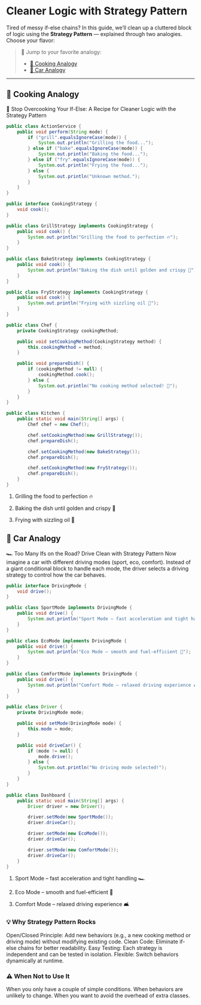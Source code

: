 # Cleaner Logic with Strategy Pattern

Tired of messy if-else chains? In this guide, we’ll clean up a cluttered block of logic using the **Strategy Pattern** — explained through two analogies. Choose your flavor:

> 🔀 Jump to your favorite analogy:  
> - [🍳 Cooking Analogy](https://github.com/nemaderinku/Design-patterns/blob/main/StrategyPattern.md#-cooking-analogy)
> - [🚗 Car Analogy](https://github.com/nemaderinku/Design-patterns/blob/main/StrategyPattern.md#-cooking-analogy)

---

## 🍳 Cooking Analogy
🧠 Stop Overcooking Your If-Else: A Recipe for Cleaner Logic with the Strategy Pattern


```java
public class ActionService {
    public void perform(String mode) {
        if ("grill".equalsIgnoreCase(mode)) {
            System.out.println("Grilling the food...");
        } else if ("bake".equalsIgnoreCase(mode)) {
            System.out.println("Baking the food...");
        } else if ("fry".equalsIgnoreCase(mode)) {
            System.out.println("Frying the food...");
        } else {
            System.out.println("Unknown method.");
        }
    }
}

public interface CookingStrategy {
    void cook();
}

public class GrillStrategy implements CookingStrategy {
    public void cook() {
        System.out.println("Grilling the food to perfection 🔥");
    }
}

public class BakeStrategy implements CookingStrategy {
    public void cook() {
        System.out.println("Baking the dish until golden and crispy 🍞");
    }
}

public class FryStrategy implements CookingStrategy {
    public void cook() {
        System.out.println("Frying with sizzling oil 🍳");
    }
}

public class Chef {
    private CookingStrategy cookingMethod;

    public void setCookingMethod(CookingStrategy method) {
        this.cookingMethod = method;
    }

    public void prepareDish() {
        if (cookingMethod != null) {
            cookingMethod.cook();
        } else {
            System.out.println("No cooking method selected! 😬");
        }
    }
}

public class Kitchen {
    public static void main(String[] args) {
        Chef chef = new Chef();

        chef.setCookingMethod(new GrillStrategy());
        chef.prepareDish();

        chef.setCookingMethod(new BakeStrategy());
        chef.prepareDish();

        chef.setCookingMethod(new FryStrategy());
        chef.prepareDish();
    }
}
```
1. Grilling the food to perfection 🔥

2. Baking the dish until golden and crispy 🍞

3. Frying with sizzling oil 🍳


## 🚗 Car Analogy
🏎️ Too Many Ifs on the Road? Drive Clean with Strategy Pattern
Now imagine a car with different driving modes (sport, eco, comfort). Instead of a giant conditional block to handle each mode, the driver selects a driving strategy to control how the car behaves.

```java
public interface DrivingMode {
    void drive();
}

public class SportMode implements DrivingMode {
    public void drive() {
        System.out.println("Sport Mode – fast acceleration and tight handling 🏎️");
    }
}

public class EcoMode implements DrivingMode {
    public void drive() {
        System.out.println("Eco Mode – smooth and fuel-efficient 🚗");
    }
}

public class ComfortMode implements DrivingMode {
    public void drive() {
        System.out.println("Comfort Mode – relaxed driving experience 🛋️");
    }
}

public class Driver {
    private DrivingMode mode;

    public void setMode(DrivingMode mode) {
        this.mode = mode;
    }

    public void driveCar() {
        if (mode != null) {
            mode.drive();
        } else {
            System.out.println("No driving mode selected!");
        }
    }
}

public class Dashboard {
    public static void main(String[] args) {
        Driver driver = new Driver();

        driver.setMode(new SportMode());
        driver.driveCar();

        driver.setMode(new EcoMode());
        driver.driveCar();

        driver.setMode(new ComfortMode());
        driver.driveCar();
    }
}

```
1. Sport Mode – fast acceleration and tight handling 🏎️

2. Eco Mode – smooth and fuel-efficient 🚗

3. Comfort Mode – relaxed driving experience 🛋️


### 💡 Why Strategy Pattern Rocks
Open/Closed Principle: Add new behaviors (e.g., a new cooking method or driving mode) without modifying existing code.
Clean Code: Eliminate if-else chains for better readability.
Easy Testing: Each strategy is independent and can be tested in isolation.
Flexible: Switch behaviors dynamically at runtime.

### ⚠️ When Not to Use It
When you only have a couple of simple conditions.
When behaviors are unlikely to change.
When you want to avoid the overhead of extra classes.

